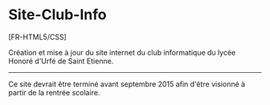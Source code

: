 # Site-Club-Info
[FR-HTML5/CSS]

Création et mise à jour du site internet du club informatique du lycée Honoré d'Urfé de Saint Etienne.

---

Ce site devrait être terminé avant septembre 2015 afin d'être visionné à partir de la rentrée scolaire.
